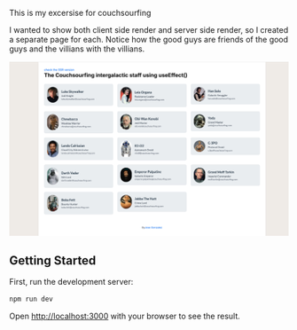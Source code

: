 This is my excersise for couchsourfing


I wanted to show both client side render and server side render, so I created a separate page for each. 
Notice how the good guys are friends of the good guys and the villians with the villians. 



![Couchsourfing Example](readmeexample.png)

## Getting Started

First, run the development server:

```bash
npm run dev
```

Open [http://localhost:3000](http://localhost:3000) with your browser to see the result.



